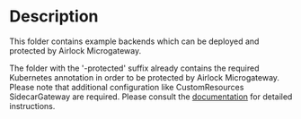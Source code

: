 # Description
This folder contains example backends which can be deployed and protected by Airlock Microgateway. 

The folder with the '-protected' suffix already contains the required Kubernetes annotation in order to be protected by Airlock Microgateway.
Please note that additional configuration like CustomResources SidecarGateway are required. Please consult the [documentation](https://docs.airlock.com/microgateway/latest/) for detailed instructions. 
